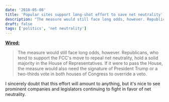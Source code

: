 ```yaml
---
date: '2018-05-08'
title: 'Popular sites support long-shot effort to save net neutrality'
description: "The measure would still face long odds, however. Republicans, who tend to support the FCC's move to repeal net neutrality, hold a solid majority in the House of Representatives. If it were to pass the House, the measure would also need the signature of President Trump or a two-thirds vote in both houses of Congress to override a veto."
draft: false
tags: ['politics', 'net neutrality']
---
```


**[Wired:](https://www.wired.com/story/your-favorite-websites-are-rallying-in-a-last-ditch-effort-to-save-net-neutrality)**

> The measure would still face long odds, however. Republicans, who tend to support the FCC's move to repeal net neutrality, hold a solid majority in the House of Representatives. If it were to pass the House, the measure would also need the signature of President Trump or a two-thirds vote in both houses of Congress to override a veto.

I sincerely doubt that this effort will amount to anything, but it's nice to see prominent companies and legislators continuing to fight in favor of net neutrality.<!-- excerpt -->
